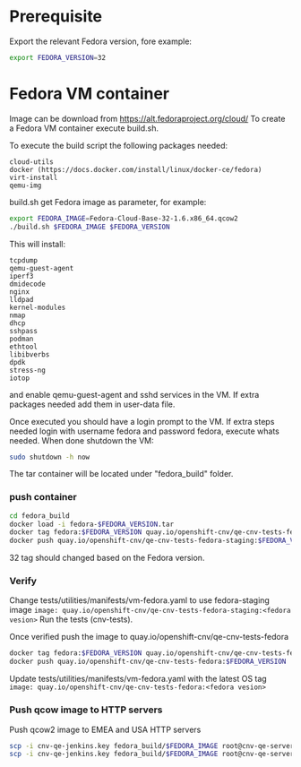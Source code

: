 # Prerequisite
Export the relevant Fedora version, fore example:
```bash
export FEDORA_VERSION=32
```

# Fedora VM container

Image can be download from https://alt.fedoraproject.org/cloud/
To create a Fedora VM container execute build.sh.

To execute the build script the following packages needed:

    cloud-utils
    docker (https://docs.docker.com/install/linux/docker-ce/fedora)
    virt-install
    qemu-img

build.sh get Fedora image as parameter, for example:
```bash
export FEDORA_IMAGE=Fedora-Cloud-Base-32-1.6.x86_64.qcow2
./build.sh $FEDORA_IMAGE $FEDORA_VERSION
```

This will install:

    tcpdump
    qemu-guest-agent
    iperf3
    dmidecode
    nginx
    lldpad
    kernel-modules
    nmap
    dhcp
    sshpass
    podman
    ethtool
    libibverbs
    dpdk
    stress-ng
    iotop

and enable qemu-guest-agent and sshd services in the VM.
If extra packages needed add them in user-data file.

Once executed you should have a login prompt to the VM.
If extra steps needed login with username fedora and password fedora, execute whats needed.
When done shutdown the VM:
```bash
sudo shutdown -h now
```

The tar container will be located under "fedora_build" folder.


### push container
```bash
cd fedora_build
docker load -i fedora-$FEDORA_VERSION.tar
docker tag fedora:$FEDORA_VERSION quay.io/openshift-cnv/qe-cnv-tests-fedora-staging:$FEDORA_VERSION
docker push quay.io/openshift-cnv/qe-cnv-tests-fedora-staging:$FEDORA_VERSION
```

32 tag should changed based on the Fedora version.

### Verify
Change tests/utilities/manifests/vm-fedora.yaml to use fedora-staging image
`image: quay.io/openshift-cnv/qe-cnv-tests-fedora-staging:<fedora vesion>`
Run the tests (cnv-tests).

Once verified push the image to quay.io/openshift-cnv/qe-cnv-tests-fedora
```bash
docker tag fedora:$FEDORA_VERSION quay.io/openshift-cnv/qe-cnv-tests-fedora:$FEDORA_VERSION
docker push quay.io/openshift-cnv/qe-cnv-tests-fedora:$FEDORA_VERSION
```

Update tests/utilities/manifests/vm-fedora.yaml with the latest OS tag
`image: quay.io/openshift-cnv/qe-cnv-tests-fedora:<fedora vesion>`

### Push qcow image to HTTP servers
Push qcow2 image to EMEA and USA HTTP servers
```bash
scp -i cnv-qe-jenkins.key fedora_build/$FEDORA_IMAGE root@cnv-qe-server.lab.eng.tlv2.redhat.com:/var/www/files/cnv-tests/fedora-images/
scp -i cnv-qe-jenkins.key fedora_build/$FEDORA_IMAGE root@cnv-qe-server.rhevdev.lab.eng.rdu2.redhat.com:/var/www/files/cnv-tests/fedora-images/
```
